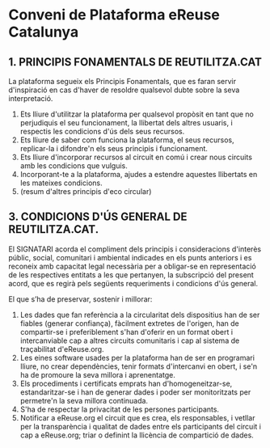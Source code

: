 # Conveni de Plataforma eReuse Catalunya

## 1. PRINCIPIS FONAMENTALS DE REUTILITZA.CAT

La plataforma segueix els Principis Fonamentals, que es faran servir d'inspiració en cas d'haver de resoldre qualsevol dubte sobre la seva interpretació.

1. Ets lliure d'utilitzar la plataforma per qualsevol propòsit en tant que no perjudiquis el seu funcionament, la llibertat dels altres usuaris, i respectis les condicions d'ús dels seus recursos.
2. Ets lliure de saber com funciona la plataforma, el seus recursos, replicar-la i difondre'n els seus principis i funcionament.
3. Ets lliure d'incorporar recursos al circuit en comú i crear nous circuits amb les condicions que vulguis.
4. Incorporant-te a la plataforma, ajudes a estendre aquestes llibertats en les mateixes condicions.
5. \(resum d'altres principis d'eco circular\)

## 3. CONDICIONS D'ÚS GENERAL DE REUTILITZA.CAT.

El SIGNATARI acorda el compliment dels principis i consideracions d'interès públic, social, comunitari i ambiental indicades en els punts anteriors i es reconeix amb capacitat legal necessària per a obligar-se en representació de les respectives entitats a les que pertanyen, la subscripció del present acord, que es regirà pels següents requeriments i condicions d'ús general.

El que s’ha de preservar, sostenir i millorar:

1. Les dades que fan referència a la circularitat dels dispositius han de ser fiables \(generar confiança\), fàcilment extretes de l'origen, han de compartir-se i preferiblement s'han d'oferir en un format obert i intercanviable cap a altres circuits comunitaris i cap al sistema de traçabilitat d'eReuse.org.
2. Les eines software usades per la plataforma han de ser en programari lliure, no crear dependències, tenir formats d'intercanvi en obert, i se'n ha de promoure la seva millora i aprenentatge.
3. Els procediments i certificats emprats han d'homogeneitzar-se, estandaritzar-se i han de generar dades i poder ser monitoritzats per permetre'n la seva millora continuada.
4. S'ha de respectar la privacitat de les persones participants.
5. Notificar a eReuse.org el circuit que es crea, els responsables, i vetllar per la transparència i qualitat de dades entre els participants del circuit i cap a eReuse.org; triar o definint la llicència de compartició de dades.

